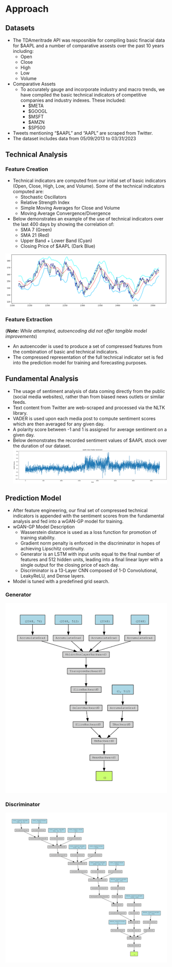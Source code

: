 # Approach
## Datasets
- The TDAmeritrade API was resposnible for compiling basic finacial data for $AAPL and a number of comparative assests over the past 10 years including:
    - Open
    - Close
    - High
    - Low
    - Volume
- Comparative Assets
    - To accurately gauge and incorporate industry and macro trends, we have compiled the basic technical indicators of competitive companies and industry indexes. These included:
        - $META
        - $GOOGL
        - $MSFT
        - $AMZN
        - $SP500
- Tweets mentioning “$AAPL” and “AAPL” are scraped from Twitter.
- The dataset includes data from 05/09/2013 to 03/31/2023

## Technical Analysis
### Feature Creation
- Technical indicators are computed from our initial set of basic indicators (Open, Close, High, Low, and Volume). Some of the technical indicators computed are:
    - Stochastic Oscillators
    - Relative Strength Index
    - Simple Moving Averages for Close and Volume
    - Moving Average Convergence/Divergence
- Below demonstrates an example of the use of technical indicators over the last 400 days by showing the correlation of: 
    - SMA 7 (Green)
    - SMA 21 (Red)
    - Upper Band + Lower Band (Cyan)
    - Closing Price of $AAPL (Dark Blue)

![Correlation of Technical Indicators](TechnicalIndicatorCorrelation.png)
### Feature Extraction
(***Note:*** *While attempted, autoencoding did not offer tangible model improvements*)
- An autoencoder is used to produce a set of compressed features from the combination of basic and technical indicators.
- The compressed representation of the full technical indicator set is fed into the prediction model for training and forecasting purposes.

## Fundamental Analysis
- The usage of sentiment analysis of data coming directly from the public (social media websites), rather than from biased news outlets or similar feeds.
- Text content from Twitter are web-scraped and processed via the NLTK library.
- VADER is used upon each media post to compute sentiment scores which are then averaged for any given day.
- A polarity score between -1 and 1 is assigned for average sentiment on a given day.
- Below demonstrates the recorded sentiment values of $AAPL stock over the duration of our dataset.
![Sentiment Analysis Results](SentimentAnalysisResults.png)

## Prediction Model
- After feature engineering, our final set of compressed technical indicators is appended with the sentiment scores from the fundamental analysis and fed into a wGAN-GP model for training.
- wGAN-GP Model Description
    - Wasserstein distance is used as a loss function for promotion of training stability.
    - Gradient norm penalty is enforced in the discriminator in hopes of achieving Lipschitz continuity.
    - Generator is an LSTM with input units equal to the final number of features and 512 hidden units, leading into a final linear layer with a single output for the closing price of each day.
    - Discriminator is a 13-Layer CNN composed of 1-D Convolutional, LeakyReLU, and Dense layers.
- Model is tuned with a predefined grid search.

### Generator
![Generator](/3-day/visuals_withSentiment/3day_generatorArch-1.png)
### Discriminator
![Discriminator](/3-day/visuals_withSentiment/3day_discriminatorArch-1.png)
